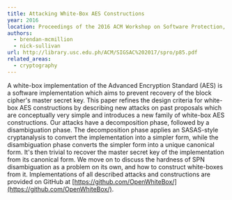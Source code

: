 ```yaml
---
title: Attacking White-Box AES Constructions
year: 2016
location: Proceedings of the 2016 ACM Workshop on Software Protection, pp. 85-90. 2016.
authors: 
  - brendan-mcmillion
  - nick-sullivan
url: http://library.usc.edu.ph/ACM/SIGSAC%202017/spro/p85.pdf
related_areas:
  - cryptography
---
```


A white-box implementation of the Advanced Encryption Standard (AES) is a software implementation which aims to prevent recovery of the block cipher's master secret key. This paper refines the design criteria for white-box AES constructions by describing new attacks on past proposals which are conceptually very simple and introduces a new family of white-box AES constructions. Our attacks have a decomposition phase, followed by a disambiguation phase. The decomposition phase applies an SASAS-style cryptanalysis to convert the implementation into a simpler form, while the disambiguation phase converts the simpler form into a unique canonical form. It's then trivial to recover the master secret key of the implementation from its canonical form. We move on to discuss the hardness of SPN disambiguation as a problem on its own, and how to construct white-boxes from it. Implementations of all described attacks and constructions are provided on GitHub at [https://github.com/OpenWhiteBox/](https://github.com/OpenWhiteBox/).
